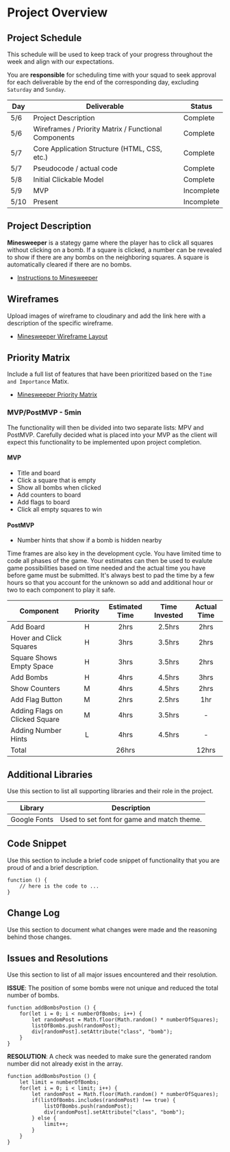 # Project Overview

## Project Schedule

This schedule will be used to keep track of your progress throughout the week and align with our expectations.

You are **responsible** for scheduling time with your squad to seek approval for each deliverable by the end of the corresponding day, excluding `Saturday` and `Sunday`.

|  Day | Deliverable | Status
|---|---| ---|
|5/6| Project Description | Complete
|5/6| Wireframes / Priority Matrix / Functional Components | Complete
|5/7| Core Application Structure (HTML, CSS, etc.) | Complete
|5/7| Pseudocode / actual code | Complete
|5/8| Initial Clickable Model  | Complete
|5/9| MVP | Incomplete
|5/10| Present | Incomplete

## Project Description

**Minesweeper** is a stategy game where the player has to click all squares without clicking on a bomb. If a square is clicked, a number can be revealed to show if there are any bombs on the neighboring squares. A square is automatically cleared if there are no bombs.

- [Instructions to Minesweeper](http://www.freeminesweeper.org/help/minehelpinstructions.html)

## Wireframes

Upload images of wireframe to cloudinary and add the link here with a description of the specific wireframe.

- [Minesweeper Wireframe Layout](https://res.cloudinary.com/chizakura/image/upload/v1557168781/Minesweeper_Wireframe_Layout_dxiegd.png)

## Priority Matrix

Include a full list of features that have been prioritized based on the `Time and Importance` Matix.

- [Minesweeper Priority Matrix](https://res.cloudinary.com/chizakura/image/upload/v1557171474/Priority_Matrix_kje59v.jpg)

### MVP/PostMVP - 5min

The functionality will then be divided into two separate lists: MPV and PostMVP.  Carefully decided what is placed into your MVP as the client will expect this functionality to be implemented upon project completion.

#### MVP 

- Title and board
- Click a square that is empty
- Show all bombs when clicked
- Add counters to board
- Add flags to board
- Click all empty squares to win

#### PostMVP

- Number hints that show if a bomb is hidden nearby

Time frames are also key in the development cycle.  You have limited time to code all phases of the game.  Your estimates can then be used to evalute game possibilities based on time needed and the actual time you have before game must be submitted. It's always best to pad the time by a few hours so that you account for the unknown so add and additional hour or two to each component to play it safe.

| Component | Priority | Estimated Time | Time Invested | Actual Time |
| --- | :---: |  :---: | :---: | :---: |
| Add Board | H | 2hrs| 2.5hrs | 2hrs |
| Hover and Click Squares | H | 3hrs| 3.5hrs | 2hrs |
| Square Shows Empty Space | H | 3hrs| 3.5hrs | 2hrs |
| Add Bombs | H | 4hrs| 4.5hrs | 3hrs |
| Show Counters | M | 4hrs| 4.5hrs | 2hrs |
| Add Flag Button | M | 2hrs| 2.5hrs | 1hr |
| Adding Flags on Clicked Square | M | 4hrs| 3.5hrs | - |
| Adding Number Hints | L | 4hrs| 4.5hrs | - |
| Total |  | 26hrs|  | 12hrs |


## Additional Libraries
 Use this section to list all supporting libraries and their role in the project.

 | Library | Description |
 | --- | :---: |
 | Google Fonts | Used to set font for game and match theme. |

## Code Snippet

Use this section to include a brief code snippet of functionality that you are proud of and a brief description.

```
function () {
	// here is the code to ...
}
```

## Change Log
 Use this section to document what changes were made and the reasoning behind those changes.

## Issues and Resolutions
 Use this section to list of all major issues encountered and their resolution.

**ISSUE**: The position of some bombs were not unique and reduced the total number of bombs.
```
function addBombsPostion () {
	for(let i = 0; i < numberOfBombs; i++) {
		let randomPost = Math.floor(Math.random() * numberOfSquares);
		listOfBombs.push(randomPost);
		div[randomPost].setAttribute("class", "bomb");
	}
}
```
**RESOLUTION**: A check was needed to make sure the generated random number did not already exist in the array.
```
function addBombsPostion () {
	let limit = numberOfBombs;
	for(let i = 0; i < limit; i++) {
		let randomPost = Math.floor(Math.random() * numberOfSquares);
		if(listOfBombs.includes(randomPost) !== true) {
			listOfBombs.push(randomPost);
			div[randomPost].setAttribute("class", "bomb");
		} else {
			limit++;
		}
	}
}
```